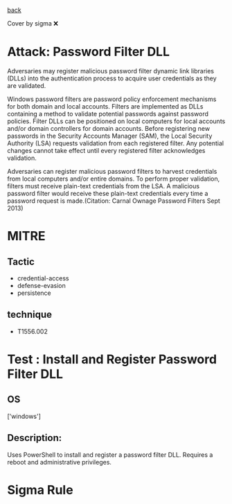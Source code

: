 [back](../index.md)

Cover by sigma :x: 

# Attack: Password Filter DLL

 Adversaries may register malicious password filter dynamic link libraries (DLLs) into the authentication process to acquire user credentials as they are validated. 

Windows password filters are password policy enforcement mechanisms for both domain and local accounts. Filters are implemented as DLLs containing a method to validate potential passwords against password policies. Filter DLLs can be positioned on local computers for local accounts and/or domain controllers for domain accounts. Before registering new passwords in the Security Accounts Manager (SAM), the Local Security Authority (LSA) requests validation from each registered filter. Any potential changes cannot take effect until every registered filter acknowledges validation. 

Adversaries can register malicious password filters to harvest credentials from local computers and/or entire domains. To perform proper validation, filters must receive plain-text credentials from the LSA. A malicious password filter would receive these plain-text credentials every time a password request is made.(Citation: Carnal Ownage Password Filters Sept 2013)

# MITRE
## Tactic
  - credential-access
  - defense-evasion
  - persistence

## technique
  - T1556.002

# Test : Install and Register Password Filter DLL

## OS

 ['windows']

## Description:

 Uses PowerShell to install and register a password filter DLL. Requires a reboot and administrative privileges.


# Sigma Rule
